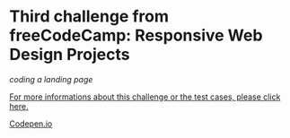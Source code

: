 # Third challenge from freeCodeCamp: Responsive Web Design Projects

*coding a landing page*

[For more informations about this challenge or the test cases, please click here.](https://www.freecodecamp.org/learn/responsive-web-design/responsive-web-design-projects/build-a-product-landing-page)

[Codepen.io]()